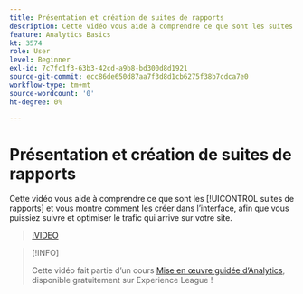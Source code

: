 ```yaml
---
title: Présentation et création de suites de rapports
description: Cette vidéo vous aide à comprendre ce que sont les suites de rapports, et vous montre comment les créer dans lʼinterface, afin que vous puissiez suivre et optimiser lʼanalyse des personnes qui se rendent sur votre site.
feature: Analytics Basics
kt: 3574
role: User
level: Beginner
exl-id: 7c7fc1f3-63b3-42cd-a9b8-bd300d8d1921
source-git-commit: ecc86de650d87aa7f3d8d1cb6275f38b7cdca7e0
workflow-type: tm+mt
source-wordcount: '0'
ht-degree: 0%

---
```


# Présentation et création de suites de rapports

Cette vidéo vous aide à comprendre ce que sont les [!UICONTROL suites de rapports] et vous montre comment les créer dans lʼinterface, afin que vous puissiez suivre et optimiser le trafic qui arrive sur votre site.

>[!VIDEO](https://video.tv.adobe.com/v/28773/?quality=12&learn=on)

>[!INFO]
>
> Cette vidéo fait partie d’un cours [Mise en œuvre guidée d’Analytics](https://experienceleague.adobe.com/?recommended=Analytics-D-1-2019.1), disponible gratuitement sur Experience League !
